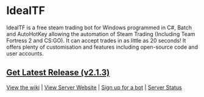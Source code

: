 IdealTF
===============

IdealTF is a free steam trading bot for Windows programmed in C#, Batch and AutoHotKey allowing the automation of Steam Trading (Including Team Fortress 2 and CS:GO). It can accept trades in as little as 20 seconds! It offers plenty of customisation and features including open-source code and user accounts.

## [Get Latest Release (v2.1.3)](https://github.com/Opticulex/OpticTradeBot/releases/)


[View the wiki](https://github.com/Opticulex/IdealTF/wiki) | [View Server Website](https://idealtf.neocities.org/) | [Sign up for a bot](https://idealtf.neocities.org/signup.html) | [Server Status](https://idealtf.statuskit.com/)
